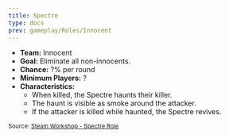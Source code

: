 ```yaml
---
title: Spectre
type: docs
prev: gameplay/Roles/Innocent
---
```


- **Team:** Innocent
- **Goal:** Eliminate all non-innocents.
- **Chance:** ?% per round
- **Minimum Players:** ?
- **Characteristics:**
  - When killed, the Spectre haunts their killer.
  - The haunt is visible as smoke around the attacker.
  - If the attacker is killed while haunted, the Spectre revives.

<small>Source: [Steam Workshop - Spectre Role](https://steamcommunity.com/sharedfiles/filedetails/?id=2138979333)</small>
